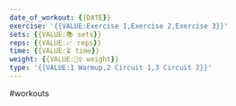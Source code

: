 ```yaml
---
date_of_workout: {{DATE}}
exercise: '{{VALUE:Exercise 1,Exercise 2,Exercise 3}}'
sets: {{VALUE:📚 sets}}
reps: {{VALUE:📈 reps}}
time: {{VALUE:⏳ time}}
weight: {{VALUE:🏋️‍♀️ weight}}
type: '{{VALUE:1 Warmup,2 Circuit 1,3 Circuit 2}}'
---
```

#workouts